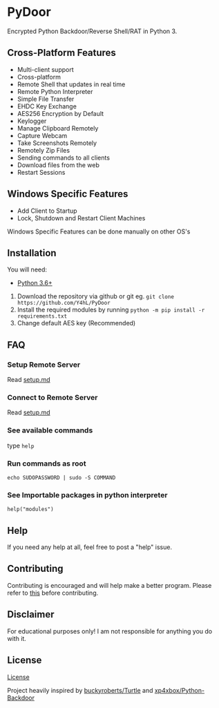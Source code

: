 # PyDoor  
  
Encrypted Python Backdoor/Reverse Shell/RAT in Python 3.  
  
## Cross-Platform Features  
  
* Multi-client support  
* Cross-platform  
* Remote Shell that updates in real time  
* Remote Python Interpreter  
* Simple File Transfer  
* EHDC Key Exchange  
* AES256 Encryption by Default  
* Keylogger  
* Manage Clipboard Remotely  
* Capture Webcam  
* Take Screenshots Remotely  
* Remotely Zip Files
* Sending commands to all clients  
* Download files from the web  
* Restart Sessions  
  
## Windows Specific Features  
  
* Add Client to Startup  
* Lock, Shutdown and Restart Client Machines  
  
Windows Specific Features can be done manually on other OS's  
  
## Installation  
  
You will need:  
  
* [Python 3.6+](https://www.python.org/downloads)  
  
1. Download the repository via github or git eg. `git clone https://github.com/Y4hL/PyDoor`  
2. Install the required modules by running `python -m pip install -r requirements.txt`  
3. Change default AES key (Recommended)  
  
## FAQ  
  
### Setup Remote Server  
  
Read [setup.md](https://github.com/Y4hL/PyDoor/blob/master/setup.md#server-setup)  
  
### Connect to Remote Server  
  
Read [setup.md](https://github.com/Y4hL/PyDoor/blob/master/setup.md#client-setup)  
  
### See available commands  
  
type `help`  
  
### Run commands as root  
  
`echo SUDOPASSWORD | sudo -S COMMAND`  
  
### See Importable packages in python interpreter  
  
`help("modules")`  
  
## Help  
  
If you need any help at all, feel free to post a "help" issue.  
  
## Contributing  
  
Contributing is encouraged and will help make a better program. Please refer to [this](https://gist.github.com/MarcDiethelm/7303312) before contributing.  
  
## Disclaimer  
  
For educational purposes only! I am not responsible for anything you do with it.  
  
## License  
  
[License](https://github.com/Y4hL/PyDoor/blob/master/LICENSE)  
  
Project heavily inspired by [buckyroberts/Turtle](https://github.com/buckyroberts/Turtle) and [xp4xbox/Python-Backdoor](https://github.com/xp4xbox/Python-Backdoor)  
